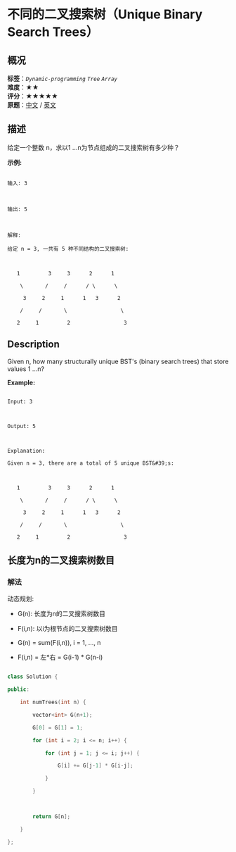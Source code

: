 # 不同的二叉搜索树（Unique Binary Search Trees）
## 概况
**标签**：*`Dynamic-programming`*  *`Tree`*  *`Array`*<br>
**难度**：★★<br>
**评分**：★★★★★<br>
**原题**：[中文](https://leetcode-cn.com/problems/unique-binary-search-trees) / [英文](https://leetcode.com/problems/unique-binary-search-trees)
## 描述

给定一个整数 n，求以1 ...n为节点组成的二叉搜索树有多少种？



**示例:**

```

输入: 3



输出: 5



解释:

给定 n = 3, 一共有 5 种不同结构的二叉搜索树:



   1         3     3      2      1

    \       /     /      / \      \

     3     2     1      1   3      2

    /     /       \                 \

   2     1         2                 3

```



## Description

Given n, how many structurally unique BST&#39;s (binary search trees) that store values 1 ...n?



**Example:**

```

Input: 3



Output: 5



Explanation:

Given n = 3, there are a total of 5 unique BST&#39;s:



   1         3     3      2      1

    \       /     /      / \      \

     3     2     1      1   3      2

    /     /       \                 \

   2     1         2                 3

```





## 长度为n的二叉搜索树数目

### 解法

动态规划:

- G(n): 长度为n的二叉搜索树数目

- F(i,n): 以i为根节点的二叉搜索树数目

- G(n) = sum(F(i,n)), i = 1, ..., n

- F(i,n) = 左*右 = G(i-1) * G(n-i)



```c++

class Solution {

public:

    int numTrees(int n) {

        vector<int> G(n+1);

        G[0] = G[1] = 1;

        for (int i = 2; i <= n; i++) {

            for (int j = 1; j <= i; j++) {

                G[i] += G[j-1] * G[i-j];

            }

        }

        

        return G[n];

    }

};

```
